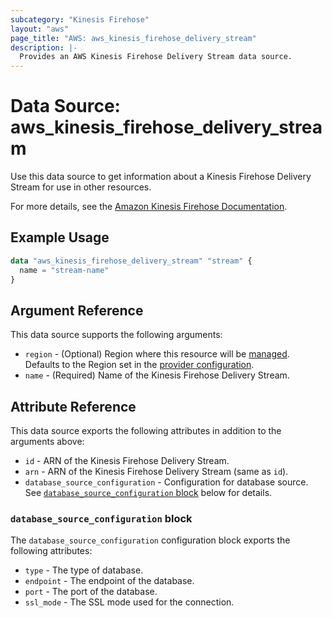 ```yaml
---
subcategory: "Kinesis Firehose"
layout: "aws"
page_title: "AWS: aws_kinesis_firehose_delivery_stream"
description: |-
  Provides an AWS Kinesis Firehose Delivery Stream data source.
---
```


# Data Source: aws_kinesis_firehose_delivery_stream

Use this data source to get information about a Kinesis Firehose Delivery Stream for use in other resources.

For more details, see the [Amazon Kinesis Firehose Documentation][1].

## Example Usage

```terraform
data "aws_kinesis_firehose_delivery_stream" "stream" {
  name = "stream-name"
}
```

## Argument Reference

This data source supports the following arguments:

* `region` - (Optional) Region where this resource will be [managed](https://docs.aws.amazon.com/general/latest/gr/rande.html#regional-endpoints). Defaults to the Region set in the [provider configuration](https://registry.terraform.io/providers/hashicorp/aws/latest/docs#aws-configuration-reference).
* `name` - (Required) Name of the Kinesis Firehose Delivery Stream.

## Attribute Reference

This data source exports the following attributes in addition to the arguments above:

* `id` - ARN of the Kinesis Firehose Delivery Stream.
* `arn` - ARN of the Kinesis Firehose Delivery Stream (same as `id`).
* `database_source_configuration` - Configuration for database source. See [`database_source_configuration` block](#database_source_configuration-block) below for details.

### `database_source_configuration` block

The `database_source_configuration` configuration block exports the following attributes:

* `type` - The type of database.
* `endpoint` - The endpoint of the database.
* `port` - The port of the database.
* `ssl_mode` - The SSL mode used for the connection.

[1]: https://aws.amazon.com/documentation/firehose/
